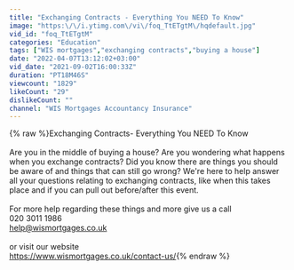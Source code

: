 ```yaml
---
title: "Exchanging Contracts - Everything You NEED To Know"
image: "https:\/\/i.ytimg.com\/vi\/foq_TtETgtM\/hqdefault.jpg"
vid_id: "foq_TtETgtM"
categories: "Education"
tags: ["WIS mortgages","exchanging contracts","buying a house"]
date: "2022-04-07T13:12:02+03:00"
vid_date: "2021-09-02T16:00:33Z"
duration: "PT18M46S"
viewcount: "1829"
likeCount: "29"
dislikeCount: ""
channel: "WIS Mortgages Accountancy Insurance"
---
```

{% raw %}Exchanging Contracts- Everything You NEED To Know<br /><br />Are you in the middle of buying a house? Are you wondering what happens when you exchange contracts? Did you know there are things you should be aware of and things that can still go wrong? We're here to help answer all your questions relating to exchanging contracts, like when this takes place and if you can pull out before/after this event. <br /><br />For more help regarding these things and more give us a call <br />020 3011 1986<br />help@wismortgages.co.uk<br /><br />or visit our website<br /><a rel="nofollow" target="blank" href="https://www.wismortgages.co.uk/contact-us/">https://www.wismortgages.co.uk/contact-us/</a>{% endraw %}
